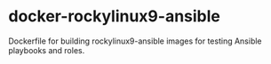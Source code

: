 # docker-rockylinux9-ansible

Dockerfile for building rockylinux9-ansible images for testing Ansible playbooks and roles.
